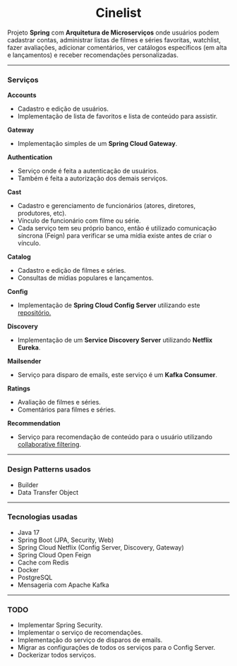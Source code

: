 <h1 align="center">Cinelist</h1>

<p>
Projeto <b>Spring</b> com <b>Arquitetura de Microserviços</b> onde usuários podem cadastrar contas, administrar listas de filmes e séries favoritas, watchlist, fazer avaliações, adicionar comentários,
ver catálogos específicos (em alta e lançamentos) e receber recomendações personalizadas.
</p>

<hr>
<h3>Serviços</h3>
<p>
    <b>Accounts</b>
        <ul>
            <li>Cadastro e edição de usuários.</li>
            <li>Implementação de lista de favoritos e lista de conteúdo para assistir.</li>
        </ul>
</p>

<p>
    <b>Gateway</b>
        <ul>
            <li>Implementação simples de um <b>Spring Cloud Gateway</b>.</li>
        </ul>
</p>

<p>
    <b>Authentication</b>
        <ul>
            <li>Serviço onde é feita a autenticação de usuários.</li>
            <li>Também é feita a autorização dos demais serviços.</li>
        </ul>
</p>

<p>
    <b>Cast</b>
        <ul>
            <li>Cadastro e gerenciamento de funcionários (atores, diretores, produtores, etc).</li>
            <li>Vínculo de funcionário com filme ou série. </li>
            <li>Cada serviço tem seu próprio banco, então é utilizado comunicação síncrona (Feign) para verificar se uma mídia existe antes de criar o vínculo.</li>
        </ul>
</p>

<p>
    <b>Catalog</b>
        <ul>
            <li>Cadastro e edição de filmes e séries.</li>
            <li>Consultas de mídias populares e lançamentos.</li>
        </ul>
</p>

<p>
    <b>Config</b>
    <ul>
        <li>Implementação de <b>Spring Cloud Config Server</b> utilizando este <a href="github.com/douglasbello/cinelist-microservices-configserver">repositório.</a></li>
    </ul>
</p>

<p>
    <b>Discovery</b>
    <ul>
        <li>Implementação de um <b>Service Discovery Server</b> utilizando <b>Netflix Eureka</b>.</li>
    </ul>
</p>

<p>
    <b>Mailsender</b>
    <ul>
        <li>Serviço para disparo de emails, este serviço é um <b>Kafka Consumer</b>.</li>
    </ul>
</p>

<p>
    <b>Ratings</b>
    <ul>
        <li>Avaliação de filmes e séries.</li>
        <li>Comentários para filmes e séries.</li>
    </ul>
</p>

<p>
    <b>Recommendation</b>
        <ul>
            <li>Serviço para recomendação de conteúdo para o usuário utilizando <a href="https://en.wikipedia.org/wiki/Collaborative_filtering">collaborative filtering</a>.</li>
        </ul>
</p>

<hr>

<h3>Design Patterns usados</h3>

<ul>
    <li>Builder</li>
    <li>Data Transfer Object</li>
</ul>

<hr>

<h3>Tecnologias usadas</h3>

<ul>
    <li>Java 17</li>
    <li>Spring Boot (JPA, Security, Web)</li>
    <li>Spring Cloud Netflix (Config Server, Discovery, Gateway)</li>
    <li>Spring Cloud Open Feign</li>
    <li>Cache com Redis</li>
    <li>Docker</li>
    <li>PostgreSQL</li>
    <li>Mensageria com Apache Kafka</li>
</ul>

<hr>

<h3>TODO</h3>
<ul>
    <li>Implementar Spring Security.</li>
    <li>Implementar o serviço de recomendações.</li>
    <li>Implementação do serviço de disparos de emails.</li>
    <li>Migrar as configurações de todos os serviços para o Config Server.</li>
    <li>Dockerizar todos serviços.</li>
</ul>
